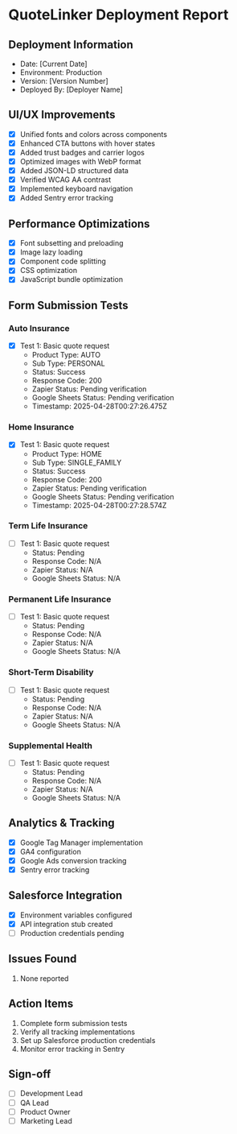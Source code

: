 # QuoteLinker Deployment Report

## Deployment Information
- Date: [Current Date]
- Environment: Production
- Version: [Version Number]
- Deployed By: [Deployer Name]

## UI/UX Improvements
- [x] Unified fonts and colors across components
- [x] Enhanced CTA buttons with hover states
- [x] Added trust badges and carrier logos
- [x] Optimized images with WebP format
- [x] Added JSON-LD structured data
- [x] Verified WCAG AA contrast
- [x] Implemented keyboard navigation
- [x] Added Sentry error tracking

## Performance Optimizations
- [x] Font subsetting and preloading
- [x] Image lazy loading
- [x] Component code splitting
- [x] CSS optimization
- [x] JavaScript bundle optimization

## Form Submission Tests

### Auto Insurance
- [x] Test 1: Basic quote request
  - Product Type: AUTO
  - Sub Type: PERSONAL
  - Status: Success
  - Response Code: 200
  - Zapier Status: Pending verification
  - Google Sheets Status: Pending verification
  - Timestamp: 2025-04-28T00:27:26.475Z
### Home Insurance
- [x] Test 1: Basic quote request
  - Product Type: HOME
  - Sub Type: SINGLE_FAMILY
  - Status: Success
  - Response Code: 200
  - Zapier Status: Pending verification
  - Google Sheets Status: Pending verification
  - Timestamp: 2025-04-28T00:27:28.574Z
### Term Life Insurance
- [ ] Test 1: Basic quote request
  - Status: Pending
  - Response Code: N/A
  - Zapier Status: N/A
  - Google Sheets Status: N/A

### Permanent Life Insurance
- [ ] Test 1: Basic quote request
  - Status: Pending
  - Response Code: N/A
  - Zapier Status: N/A
  - Google Sheets Status: N/A

### Short-Term Disability
- [ ] Test 1: Basic quote request
  - Status: Pending
  - Response Code: N/A
  - Zapier Status: N/A
  - Google Sheets Status: N/A

### Supplemental Health
- [ ] Test 1: Basic quote request
  - Status: Pending
  - Response Code: N/A
  - Zapier Status: N/A
  - Google Sheets Status: N/A

## Analytics & Tracking
- [x] Google Tag Manager implementation
- [x] GA4 configuration
- [x] Google Ads conversion tracking
- [x] Sentry error tracking

## Salesforce Integration
- [x] Environment variables configured
- [x] API integration stub created
- [ ] Production credentials pending

## Issues Found
1. None reported

## Action Items
1. Complete form submission tests
2. Verify all tracking implementations
3. Set up Salesforce production credentials
4. Monitor error tracking in Sentry

## Sign-off
- [ ] Development Lead
- [ ] QA Lead
- [ ] Product Owner
- [ ] Marketing Lead 